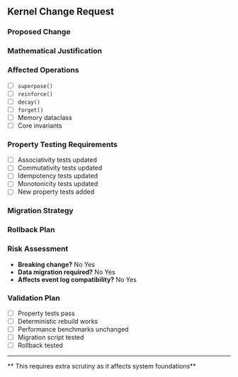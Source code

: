 ﻿---
name: Kernel Change
about: Propose changes to the pure functional memory kernel
labels: kernel, critical
assignees: ''
---

##  Kernel Change Request 
<!-- This affects the mathematical foundation of the memory system -->

### Proposed Change
<!-- What kernel operation or invariant needs to change? -->

### Mathematical Justification
<!-- Why is this change necessary and how do the mathematical properties remain valid? -->

### Affected Operations
- [ ] `superpose()` 
- [ ] `reinforce()`
- [ ] `decay()`
- [ ] `forget()`
- [ ] Memory dataclass
- [ ] Core invariants

### Property Testing Requirements
<!-- What new property tests are needed? -->
- [ ] Associativity tests updated
- [ ] Commutativity tests updated
- [ ] Idempotency tests updated  
- [ ] Monotonicity tests updated
- [ ] New property tests added

### Migration Strategy
<!-- How will existing memories/events be migrated? -->

### Rollback Plan
<!-- How to safely revert if issues arise? -->

### Risk Assessment
- **Breaking change?**  No  Yes
- **Data migration required?**  No  Yes
- **Affects event log compatibility?**  No  Yes

### Validation Plan
- [ ] Property tests pass
- [ ] Deterministic rebuild works
- [ ] Performance benchmarks unchanged
- [ ] Migration script tested
- [ ] Rollback tested

---
** This requires extra scrutiny as it affects system foundations**
